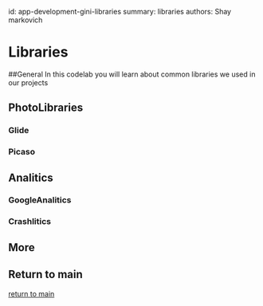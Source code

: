 id: app-development-gini-libraries
summary: libraries
authors: Shay markovich

# Libraries

<!-- ------------------------ -->
##General
In this codelab you will learn about common libraries we used in our projects

<!-- ------------------------ -->
## PhotoLibraries

### Glide

### Picaso

### 

<!-- ------------------------ -->
## Analitics

### GoogleAnalitics

### Crashlitics

<!-- ------------------------ -->
## More

<!-- ------------------------ -->
## Return to main
[return to main](../)